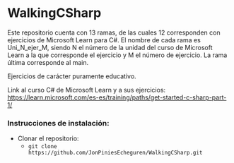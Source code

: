 # WalkingCSharp

Este repositorio cuenta con 13 ramas, de las cuales 12 corresponden con ejercicios de Microsoft Learn para C#. El nombre de cada rama es Uni_N_ejer_M, siendo N el número de la unidad del curso de Microsoft Learn a la que corresponde el ejercicio y M el número de ejercicio. La rama última corresponde al main.

Ejercicios de carácter puramente educativo.

Link al curso C# de Microsoft Learn y a sus ejercicios: https://learn.microsoft.com/es-es/training/paths/get-started-c-sharp-part-1/

### Instrucciones de instalación:

- Clonar el repositorio:
  - `git clone https://github.com/JonPiniesEcheguren/WalkingCSharp.git`
